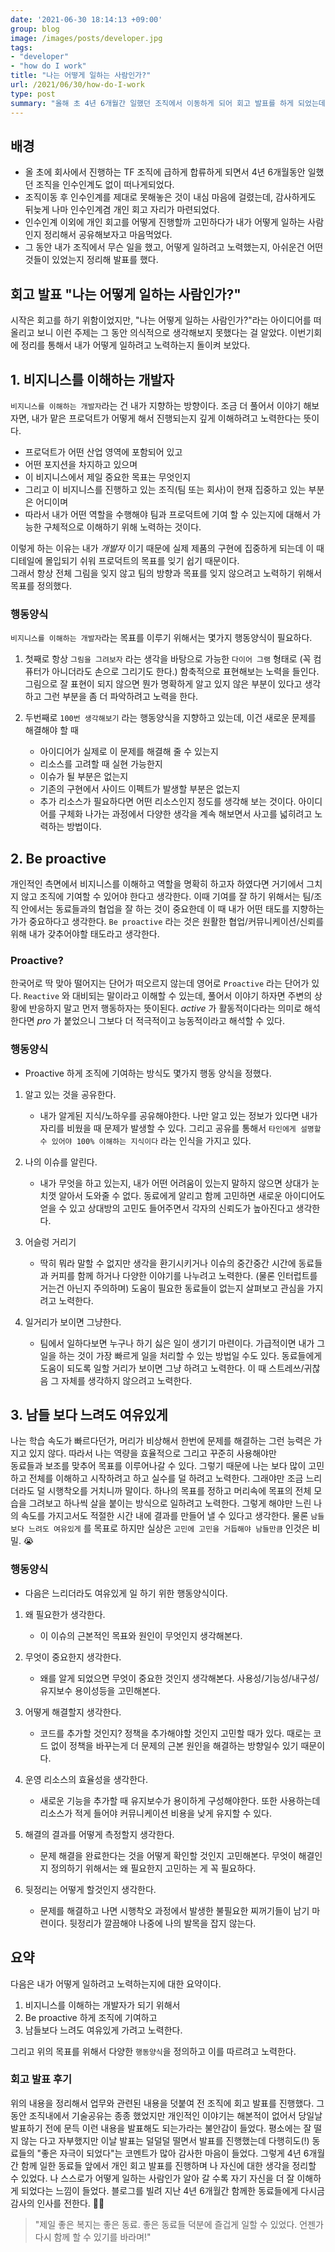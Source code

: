 ```yaml
---
date: '2021-06-30 18:14:13 +09:00'
group: blog
image: /images/posts/developer.jpg
tags:
- "developer"
- "how do I work"
title: "나는 어떻게 일하는 사람인가?"
url: /2021/06/30/how-do-I-work
type: post
summary: "올해 초 4년 6개월간 일했던 조직에서 이동하게 되어 회고 발표를 하게 되었는데, `나는 어떻게 일하는 사람인가?` 를 돌아보며 내용을 정리해보았다. "
---
```


## 배경
 - 올 초에 회사에서 진행하는 TF 조직에 급하게 합류하게 되면서 4년 6개월동안 일했던 조직을 인수인계도 없이 떠나게되었다. 
 - 조직이동 후 인수인계를 제대로 못해놓은 것이 내심 마음에 걸렸는데, 감사하게도 뒤늦게 나마 인수인계겸 개인 회고 자리가 마련되었다.
 - 인수인계 이외에 개인 회고를 어떻게 진행할까 고민하다가 내가 어떻게 일하는 사람인지 정리해서 공유해보자고 마음먹었다.  
 - 그 동안 내가 조직에서 무슨 일을 했고, 어떻게 일하려고 노력했는지, 아쉬운건 어떤 것들이 있었는지 정리해 발표를 했다.

## 회고 발표 "나는 어떻게 일하는 사람인가?"

시작은 회고를 하기 위함이었지만, "나는 어떻게 일하는 사람인가?"라는 아이디어를 떠 올리고 보니 이런 주제는 그 동안 의식적으로 생각해보지 못했다는 걸 알았다. 
이번기회에 정리를 통해서 내가 어떻게 일하려고 노력하는지 돌이켜 보았다. 

## 1. 비지니스를 이해하는 개발자  

`비지니스를 이해하는 개발자`라는 건 내가 지향하는 방향이다. 조금 더 풀어서 이야기 해보자면, 
내가 맡은 프로덕트가 어떻게 해서 진행되는지 깊게 이해하려고 노력한다는 뜻이다.

- 프로덕트가 어떤 산업 영역에 포함되어 있고 
- 어떤 포지션을 차지하고 있으며 
- 이 비지니스에서 제일 중요한 목표는 무엇인지
- 그리고 이 비지니스를 진행하고 있는 조직(팀 또는 회사)이 현재 집중하고 있는 부분은 어디이며
- 따라서 내가 어떤 역할을 수행해야 팀과 프로덕트에 기여 할 수 있는지에 대해서 가능한 구체적으로 이해하기 위해 노력하는 것이다.

이렇게 하는 이유는 내가 *개발자* 이기 때문에 실제 제품의 구현에 집중하게 되는데 이 때 디테일에 몰입되기 쉬워 프로덕트의 목표를 잊기 쉽기 때문이다.  
그래서 항상 전체 그림을 잊지 않고 팀의 방향과 목표를 잊지 않으려고 노력하기 위해서 목표를 정의했다.

### 행동양식

`비지니스를 이해하는 개발자`라는 목표를 이루기 위해서는 몇가지 행동양식이 필요하다. 

1. 첫째로 항상 `그림을 그려보자` 라는 생각을 바탕으로 가능한 `다이어 그램` 형태로 (꼭 컴퓨터가 아니더라도 손으로 그리기도 한다.)
함축적으로 표현해보는 노력을 들인다. 그림으로 잘 표현이 되지 않으면 뭔가 명확하게 알고 있지 않은 부분이 있다고 생각하고
그런 부분을 좀 더 파악하려고 노력을 한다. 

2. 두번째로 `100번 생각해보기` 라는 행동양식을 지향하고 있는데, 이건 새로운 문제를 해결해야 할 때 
    - 아이디어가 실제로 이 문제를 해결해 줄 수 있는지
    - 리소스를 고려할 때 실현 가능한지
    - 이슈가 될 부분은 없는지
    - 기존의 구현에서 사이드 이펙트가 발생할 부분은 없는지
    - 추가 리소스가 필요하다면 어떤 리소스인지
    정도를 생각해 보는 것이다. 아이디어를 구체화 나가는 과정에서 다양한 생각을 계속 해보면서 사고를 넓히려고 노력하는 방법이다.
  
## 2. Be proactive

개인적인 측면에서 비지니스를 이해하고 역할을 명확히 하고자 하였다면 거기에서 그치지 않고 조직에 기여할 수 있어야 한다고 생각한다.
이때 기여를 잘 하기 위해서는 팀/조직 안에서는 동료들과의 협업을 잘 하는 것이 중요한데 이 때 내가 어떤 태도를 지향하는가가 중요하다고 생각한다. 
`Be proactive` 라는 것은 원활한 협업/커뮤니케이션/신뢰를 위해 내가 갖추어야할 태도라고 생각한다. 

### Proactive?

한국어로 딱 맞아 떨어지는 단어가 떠오르지 않는데 영어로 `Proactive` 라는 단어가 있다. 
`Reactive` 와 대비되는 말이라고 이해할 수 있는데, 풀어서 이야기 하자면 주변의 상황에 반응하지 말고 먼저 행동하자는 뜻이된다. 
*active* 가 활동적이다라는 의미로 해석한다면 *pro* 가 붙었으니 그보다 더 적극적이고 능동적이라고 해석할 수 있다. 

### 행동양식

* Proactive 하게 조직에 기여하는 방식도 몇가지 행동 양식을 정했다. 

1. 알고 있는 것을 공유한다.
    - 내가 알게된 지식/노하우를 공유해야한다. 나만 알고 있는 정보가 있다면 내가 자리를 비웠을 때 문제가 발생할 수 있다. 
    그리고 공유를 통해서 `타인에게 설명할 수 있어야 100% 이해하는 지식이다` 라는 인식을 가지고 있다.
   
2. 나의 이슈를 알린다.
    - 내가 무엇을 하고 있는지, 내가 어떤 어려움이 있는지 말하지 않으면 상대가 눈치껏 알아서 도와줄 수 없다.
    동료에게 알리고 함께 고민하면 새로운 아이디어도 얻을 수 있고 상대방의 고민도 들어주면서 각자의 신뢰도가 높아진다고 생각한다.
      
3. 어슬렁 거리기
    - 딱히 뭐라 말할 수 없지만 생각을 환기시키거나 이슈의 중간중간 시간에 동료들과 커피를 함께 하거나 다양한 이야기를 나누려고 노력한다.
      (물론 인터럽트를 거는건 아닌지 주의하며) 도움이 필요한 동료들이 없는지 살펴보고 관심을 가지려고 노력한다.
      
4. 일거리가 보이면 그냥한다. 
    - 팀에서 일하다보면 누구나 하기 싫은 일이 생기기 마련이다. 가급적이면 내가 그 일을 하는 것이 가장 빠르게 일을 처리할 수 있는 방법일 수도 있다.
    동료들에게 도움이 되도록 일할 거리가 보이면 그냥 하려고 노력한다. 이 때 스트레쓰/귀찮음 그 자체를 생각하지 않으려고 노력한다.

## 3. 남들 보다 느려도 여유있게

나는 학습 속도가 빠르다던가, 머리가 비상해서 한번에 문제를 해결하는 그런 능력은 가지고 있지 않다. 따라서 나는 역량을 효율적으로 그리고 꾸준히 사용해야만  
동료들과 보조를 맞추어 목표를 이루어나갈 수 있다. 그렇기 때문에 나는 보다 많이 고민하고 전체를 이해하고 시작하려고 하고 실수를 덜 하려고 노력한다. 
그래야만 조금 느리더라도 덜 시행착오를 거치니까 말이다. 하나의 목표를 정하고 머리속에 목표의 전체 모습을 그려보고 하나씩 살을 붙이는 방식으로 일하려고 노력한다.
그렇게 해야만 느린 나의 속도를 가지고서도 적절한 시간 내에 결과를 만들어 낼 수 있다고 생각한다. 물론 `남들 보다 느려도 여유있게` 를 목표로 하지만
실상은 `고민에 고민을 거듭해야 남들만큼` 인것은 비밀. 😭

### 행동양식 

* 다음은 느리더라도 여유있게 일 하기 위한 행동양식이다.

1. 왜 필요한가 생각한다.
    - 이 이슈의 근본적인 목표와 원인이 무엇인지 생각해본다. 

2. 무엇이 중요한지 생각한다.
    - 왜를 알게 되었으면 무엇이 중요한 것인지 생각해본다. 사용성/기능성/내구성/유지보수 용이성등을 고민해본다. 

3. 어떻게 해결할지 생각한다.
    - 코드를 추가할 것인지? 정책을 추가해야할 것인지 고민할 때가 있다. 때로는 코드 없이 정책을 바꾸는게 더 문제의 근본 원인을 해결하는 방향일수 있기 때문이다.
    
4. 운영 리소스의 효율성을 생각한다.
    - 새로운 기능을 추가할 때 유지보수가 용이하게 구성해야한다. 또한 사용하는데 리소스가 적게 들어야 커뮤니케이션 비용을 낮게 유지할 수 있다.

5. 해결의 결과를 어떻게 측정할지 생각한다.
    - 문제 해결을 완료한다는 것을 어떻게 확인할 것인지 고민해본다. 무엇이 해결인지 정의하기 위해서는 왜 필요한지 고민하는 게 꼭 필요하다.
    
6. 뒷정리는 어떻게 할것인지 생각한다.
    - 문제를 해결하고 나면 시행착오 과정에서 발생한 불필요한 찌꺼기들이 남기 마련이다. 뒷정리가 깔끔해야 나중에 나의 발목을 잡지 않는다. 


## 요약 

다음은 내가 어떻게 일하려고 노력하는지에 대한 요약이다.
1. 비지니스를 이해하는 개발자가 되기 위해서
2. Be proactive 하게 조직에 기여하고
3. 남들보다 느려도 여유있게 가려고 노력한다. 

그리고 위의 목표를 위해서 다양한 `행동양식`을 정의하고 이를 따르려고 노력한다.

### 회고 발표 후기

위의 내용을 정리해서 업무와 관련된 내용을 덧붙여 전 조직에 회고 발표를 진행했다. 그 동안 조직내에서 기술공유는 종종 했었지만 
개인적인 이야기는 해본적이 없어서 당일날 발표하기 전에 문득 이런 내용을 발표해도 되는가라는 불안감이 들었다.
평소에는 잘 떨지 않는 다고 자부했지만 이날 발표는 덜덜덜 떨면서 발표를 진행했는데 다행히도(!) 
동료들의 "좋은 자극이 되었다"는 코멘트가 많아 감사한 마음이 들었다. 그렇게 4년 6개월간 함께 일한 동료들 앞에서 개인 회고 발표를 진행하며 
나 자신에 대한 생각을 정리할 수 있었다. 나 스스로가 어떻게 일하는 사람인가 알아 갈 수록 자기 자신을 더 잘 이해하게 되었다는 느낌이 들었다. 
블로그를 빌려 지난 4년 6개월간 함께한 동료들에게 다시금 감사의 인사를 전한다. 🙇🏻

>"제일 좋은 복지는 좋은 동료. 좋은 동료들 덕분에 즐겁게 일할 수 있었다. 언젠가 다시 함께 할 수 있기를 바라며!"
